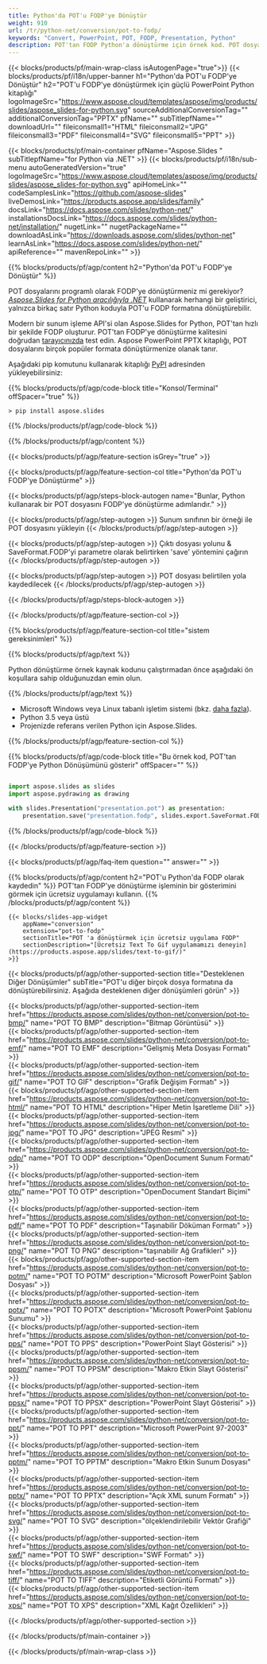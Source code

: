 ```yaml
---
title: Python'da POT'u FODP'ye Dönüştür
weight: 910
url: /tr/python-net/conversion/pot-to-fodp/ 
keywords: "Convert, PowerPoint, POT, FODP, Presentation, Python"
description: POT'tan FODP Python'a dönüştürme için örnek kod. POT dosyalarını FODP dosyalarına toplu olarak dönüştürmek için PowerPoint Python API'sini kullanın.
---
```


{{< blocks/products/pf/main-wrap-class isAutogenPage="true">}}
{{< blocks/products/pf/i18n/upper-banner h1="Python'da POT'u FODP'ye Dönüştür" h2="POT'u FODP'ye dönüştürmek için güçlü PowerPoint Python kitaplığı" logoImageSrc="https://www.aspose.cloud/templates/aspose/img/products/slides/aspose_slides-for-python.svg" sourceAdditionalConversionTag="" additionalConversionTag="PPTX" pfName="" subTitlepfName="" downloadUrl="" fileiconsmall1="HTML" fileiconsmall2="JPG" fileiconsmall3="PDF" fileiconsmall4="SVG" fileiconsmall5="PPT" >}}

{{< blocks/products/pf/main-container pfName="Aspose.Slides " subTitlepfName="for Python via .NET" >}}
{{< blocks/products/pf/i18n/sub-menu autoGeneratedVersion="true" logoImageSrc="https://www.aspose.cloud/templates/aspose/img/products/slides/aspose_slides-for-python.svg" apiHomeLink="" codeSamplesLink="https://github.com/aspose-slides" liveDemosLink="https://products.aspose.app/slides/family" docsLink="https://docs.aspose.com/slides/python-net/" installationsDocsLink="https://docs.aspose.com/slides/python-net/installation/" nugetLink="" nugetPackageName="" downloadAsLink="https://downloads.aspose.com/slides/python-net" learnAsLink="https://docs.aspose.com/slides/python-net/" apiReference="" mavenRepoLink="" >}}

{{% blocks/products/pf/agp/content h2="Python'da POT'u FODP'ye Dönüştür" %}}

POT dosyalarını programlı olarak FODP'ye dönüştürmeniz mi gerekiyor? [*Aspose.Slides for Python aracılığıyla .NET*](https://products.aspose.com/slides/python-net/) kullanarak herhangi bir geliştirici, yalnızca birkaç satır Python koduyla POT'u FODP formatına dönüştürebilir.

Modern bir sunum işleme API'si olan Aspose.Slides for Python, POT'tan hızlı bir şekilde FODP oluşturur. POT'tan FODP'ye dönüştürme kalitesini doğrudan [tarayıcınızda](https://products.aspose.app/slides/conversion) test edin. Aspose PowerPoint PPTX kitaplığı, POT dosyalarını birçok popüler formata dönüştürmenize olanak tanır.

Aşağıdaki pip komutunu kullanarak kitaplığı [PyPI](https://pypi.org/project/Aspose.Slides/) adresinden yükleyebilirsiniz:

{{% blocks/products/pf/agp/code-block title="Konsol/Terminal" offSpacer="true" %}}

```console
> pip install aspose.slides

```

{{% /blocks/products/pf/agp/code-block %}}

{{% /blocks/products/pf/agp/content %}}

{{< blocks/products/pf/agp/feature-section isGrey="true" >}}

{{< blocks/products/pf/agp/feature-section-col title="Python'da POT'u FODP'ye Dönüştürme" >}}

{{< blocks/products/pf/agp/steps-block-autogen name="Bunlar, Python kullanarak bir POT dosyasını FODP'ye dönüştürme adımlarıdır." >}}

{{< blocks/products/pf/agp/step-autogen >}}
Sunum sınıfının bir örneği ile POT dosyasını yükleyin
{{< /blocks/products/pf/agp/step-autogen >}}

{{< blocks/products/pf/agp/step-autogen >}}
Çıktı dosyası yolunu & SaveFormat.FODP'yi parametre olarak belirtirken 'save' yöntemini çağırın
{{< /blocks/products/pf/agp/step-autogen >}}

{{< blocks/products/pf/agp/step-autogen >}}
POT dosyası belirtilen yola kaydedilecek
{{< /blocks/products/pf/agp/step-autogen >}}

{{< /blocks/products/pf/agp/steps-block-autogen >}}

{{< /blocks/products/pf/agp/feature-section-col >}}

{{% blocks/products/pf/agp/feature-section-col title="sistem gereksinimleri" %}}

{{% blocks/products/pf/agp/text %}}

 Python dönüştürme örnek kaynak kodunu çalıştırmadan önce aşağıdaki ön koşullara sahip olduğunuzdan emin olun.

{{% /blocks/products/pf/agp/text %}}

- Microsoft Windows veya Linux tabanlı işletim sistemi (bkz. [daha fazla](https://docs.aspose.com/slides/python-net/system-requirements/)).
- Python 3.5 veya üstü
- Projenizde referans verilen Python için Aspose.Slides.

{{% /blocks/products/pf/agp/feature-section-col %}}

{{% blocks/products/pf/agp/code-block title="Bu örnek kod, POT'tan FODP'ye Python Dönüşümünü gösterir" offSpacer="" %}}

```py

import aspose.slides as slides
import aspose.pydrawing as drawing

with slides.Presentation("presentation.pot") as presentation:
    presentation.save("presentation.fodp", slides.export.SaveFormat.FODP)

```
{{% /blocks/products/pf/agp/code-block %}}

{{< /blocks/products/pf/agp/feature-section >}}

{{< blocks/products/pf/agp/faq-item question="" answer="" >}}
 
{{% blocks/products/pf/agp/content h2="POT'u Python'da FODP olarak kaydedin" %}}
POT'tan FODP'ye dönüştürme işleminin bir gösterimini görmek için ücretsiz uygulamayı kullanın. 
{{% /blocks/products/pf/agp/content %}}

<!-- aboutfile Starts -->

<!-- aboutfile Ends -->

    {{< blocks/slides-app-widget 
        appName="conversion"
        extension="pot-to-fodp"
        sectionTitle="POT 'a dönüştürmek için ücretsiz uygulama FODP" 
        sectionDescription="[Ücretsiz Text To Gif uygulamamızı deneyin](https://products.aspose.app/slides/text-to-gif/)" 
    >}}
    
{{< blocks/products/pf/agp/other-supported-section title="Desteklenen Diğer Dönüşümler" subTitle="POT'u diğer birçok dosya formatına da dönüştürebilirsiniz. Aşağıda desteklenen diğer dönüşümleri görün" >}}

{{< blocks/products/pf/agp/other-supported-section-item href="https://products.aspose.com/slides/python-net/conversion/pot-to-bmp/" name="POT TO BMP" description="Bitmap Görüntüsü" >}}  
{{< blocks/products/pf/agp/other-supported-section-item href="https://products.aspose.com/slides/python-net/conversion/pot-to-emf/" name="POT TO EMF" description="Gelişmiş Meta Dosyası Formatı" >}}  
{{< blocks/products/pf/agp/other-supported-section-item href="https://products.aspose.com/slides/python-net/conversion/pot-to-gif/" name="POT TO GIF" description="Grafik Değişim Formatı" >}}  
{{< blocks/products/pf/agp/other-supported-section-item href="https://products.aspose.com/slides/python-net/conversion/pot-to-html/" name="POT TO HTML" description="Hiper Metin İşaretleme Dili" >}}  
{{< blocks/products/pf/agp/other-supported-section-item href="https://products.aspose.com/slides/python-net/conversion/pot-to-jpg/" name="POT TO JPG" description="JPEG Resmi" >}}  
{{< blocks/products/pf/agp/other-supported-section-item href="https://products.aspose.com/slides/python-net/conversion/pot-to-odp/" name="POT TO ODP" description="OpenDocument Sunum Formatı" >}}  
{{< blocks/products/pf/agp/other-supported-section-item href="https://products.aspose.com/slides/python-net/conversion/pot-to-otp/" name="POT TO OTP" description="OpenDocument Standart Biçimi" >}}  
{{< blocks/products/pf/agp/other-supported-section-item href="https://products.aspose.com/slides/python-net/conversion/pot-to-pdf/" name="POT TO PDF" description="Taşınabilir Döküman Formatı" >}}  
{{< blocks/products/pf/agp/other-supported-section-item href="https://products.aspose.com/slides/python-net/conversion/pot-to-png/" name="POT TO PNG" description="taşınabilir Ağ Grafikleri" >}}  
{{< blocks/products/pf/agp/other-supported-section-item href="https://products.aspose.com/slides/python-net/conversion/pot-to-potm/" name="POT TO POTM" description="Microsoft PowerPoint Şablon Dosyası" >}}  
{{< blocks/products/pf/agp/other-supported-section-item href="https://products.aspose.com/slides/python-net/conversion/pot-to-potx/" name="POT TO POTX" description="Microsoft PowerPoint Şablonu Sunumu" >}}  
{{< blocks/products/pf/agp/other-supported-section-item href="https://products.aspose.com/slides/python-net/conversion/pot-to-pps/" name="POT TO PPS" description="PowerPoint Slayt Gösterisi" >}}  
{{< blocks/products/pf/agp/other-supported-section-item href="https://products.aspose.com/slides/python-net/conversion/pot-to-ppsm/" name="POT TO PPSM" description="Makro Etkin Slayt Gösterisi" >}}  
{{< blocks/products/pf/agp/other-supported-section-item href="https://products.aspose.com/slides/python-net/conversion/pot-to-ppsx/" name="POT TO PPSX" description="PowerPoint Slayt Gösterisi" >}}  
{{< blocks/products/pf/agp/other-supported-section-item href="https://products.aspose.com/slides/python-net/conversion/pot-to-ppt/" name="POT TO PPT" description="Microsoft PowerPoint 97-2003" >}}  
{{< blocks/products/pf/agp/other-supported-section-item href="https://products.aspose.com/slides/python-net/conversion/pot-to-pptm/" name="POT TO PPTM" description="Makro Etkin Sunum Dosyası" >}}  
{{< blocks/products/pf/agp/other-supported-section-item href="https://products.aspose.com/slides/python-net/conversion/pot-to-pptx/" name="POT TO PPTX" description="Açık XML sunum Formatı" >}}  
{{< blocks/products/pf/agp/other-supported-section-item href="https://products.aspose.com/slides/python-net/conversion/pot-to-svg/" name="POT TO SVG" description="ölçeklendirilebilir Vektör Grafiği" >}}  
{{< blocks/products/pf/agp/other-supported-section-item href="https://products.aspose.com/slides/python-net/conversion/pot-to-swf/" name="POT TO SWF" description="SWF Formatı" >}}  
{{< blocks/products/pf/agp/other-supported-section-item href="https://products.aspose.com/slides/python-net/conversion/pot-to-tiff/" name="POT TO TIFF" description="Etiketli Görüntü Formatı" >}}  
{{< blocks/products/pf/agp/other-supported-section-item href="https://products.aspose.com/slides/python-net/conversion/pot-to-xps/" name="POT TO XPS" description="XML Kağıt Özellikleri" >}}  


{{< /blocks/products/pf/agp/other-supported-section >}}

{{< /blocks/products/pf/main-container >}}
    
{{< /blocks/products/pf/main-wrap-class >}}